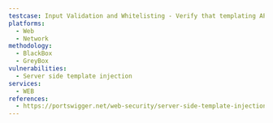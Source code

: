 ```yaml
---
testcase: Input Validation and Whitelisting - Verify that templating APIs are used in “escaped” or “safe” mode (e.g., Jinja2’s autoescape=True, Twig’s escape filters). Web (HTTP/HTTPS) service
platforms: 
  - Web
  - Network
methodology: 
  - BlackBox
  - GreyBox
vulnerabilities:
  - Server side template injection
services:
  - WEB
references:
  - https://portswigger.net/web-security/server-side-template-injection
---
```

